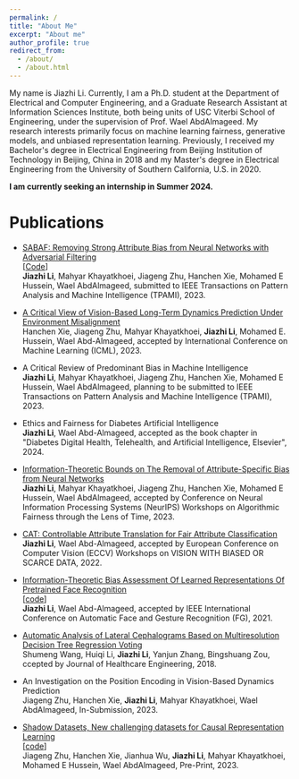 ```yaml
---
permalink: /
title: "About Me"
excerpt: "About me"
author_profile: true
redirect_from: 
  - /about/
  - /about.html
---
```


My name is Jiazhi Li. 
Currently, I am a Ph.D. student at the Department of Electrical and Computer Engineering, and a Graduate Research Assistant at Information Sciences Institute, both being units of USC Viterbi School of Engineering, under the supervision of Prof. Wael AbdAlmageed. My research interests primarily focus on machine learning fairness, generative models, and unbiased representation learning.
Previously, I received my Bachelor's degree in Electrical Engineering from Beijing Institution of Technology in Beijing, China in 2018 and my Master's degree in Electrical Engineering from the University of Southern California, U.S. in 2020. 

**I am currently seeking an internship in Summer 2024.**

# Publications

* [SABAF: Removing Strong Attribute Bias from Neural Networks with Adversarial Filtering](https://arxiv.org/abs/2311.07141)  
[[Code](https://github.com/jiazhi412/strong_attribute_bias)]  
**Jiazhi Li**, Mahyar Khayatkhoei, Jiageng Zhu, Hanchen Xie, Mohamed E Hussein, Wael AbdAlmageed, submitted to IEEE Transactions on Pattern Analysis and Machine Intelligence (TPAMI), 2023.


* [A Critical View of Vision-Based Long-Term Dynamics Prediction Under Environment Misalignment](https://proceedings.mlr.press/v202/xie23e.html)  
Hanchen Xie, Jiageng Zhu, Mahyar Khayatkhoei, **Jiazhi Li**, Mohamed E. Hussein, Wael Abd-Almageed, accepted by International Conference on Machine Learning (ICML), 2023.

* A Critical Review of Predominant Bias in Machine Intelligence  
**Jiazhi Li**, Mahyar Khayatkhoei, Jiageng Zhu, Hanchen Xie, Mohamed E Hussein, Wael AbdAlmageed, planning to be submitted to IEEE Transactions on Pattern Analysis and Machine Intelligence (TPAMI), 2023.

* Ethics and Fairness for Diabetes Artificial Intelligence  
**Jiazhi Li**, Wael Abd-Almageed, accepted as the book chapter in "Diabetes Digital Health, Telehealth, and Artificial Intelligence, Elsevier", 2024.

* [Information-Theoretic Bounds on The Removal of Attribute-Specific Bias from Neural Networks](https://arxiv.org/abs/2310.04955)  
**Jiazhi Li**, Mahyar Khayatkhoei, Jiageng Zhu, Hanchen Xie, Mohamed E Hussein, Wael AbdAlmageed, accepted by Conference on Neural Information Processing Systems (NeurIPS) Workshops on Algorithmic Fairness through the Lens of Time, 2023.

* [CAT: Controllable Attribute Translation for Fair Attribute Classification](https://arxiv.org/abs/2209.06850)  
**Jiazhi Li**, Wael Abd-Almageed, accepted by European Conference on Computer Vision (ECCV) Workshops on VISION WITH BIASED OR SCARCE DATA, 2022.

* [Information-Theoretic Bias Assessment Of Learned Representations Of Pretrained Face Recognition](https://arxiv.org/abs/2111.04673)  
[[code](https://github.com/jiazhi412/Representation-Level-Bias)]  
**Jiazhi Li**, Wael Abd-Almageed, accepted by IEEE International Conference on Automatic Face and Gesture Recognition (FG), 2021.


* [Automatic Analysis of Lateral Cephalograms Based on Multiresolution Decision Tree Regression Voting](https://www.hindawi.com/journals/jhe/2018/1797502/)  
Shumeng Wang, Huiqi Li, **Jiazhi Li**, Yanjun Zhang, Bingshuang Zou,  ccepted by Journal of Healthcare Engineering, 2018.

* An Investigation on the Position Encoding in Vision-Based Dynamics Prediction  
Jiageng Zhu, Hanchen Xie, **Jiazhi Li**, Mahyar Khayatkhoei, Wael AbdAlmageed,  In-Submission, 2023.

* [Shadow Datasets, New challenging datasets for Causal Representation Learning](https://arxiv.org/abs/2308.05707)  
[[code](https://github.com/Jiagengzhu/Shadow-dataset-for-crl?utm_source=catalyzex.com)]  
Jiageng Zhu, Hanchen Xie, Jianhua Wu, **Jiazhi Li**, Mahyar Khayatkhoei, Mohamed E Hussein, Wael AbdAlmageed, Pre-Print, 2023.

<!-- * Toward Generalized Causal Representation Learning with Hidden Confounders via ADMG

Jiageng Zhu, Hanchen Xie, **Jiazhi Li**, Mahyar Khayatkhoei, Wael AbdAlmageed, In-Submission, 2023. -->



